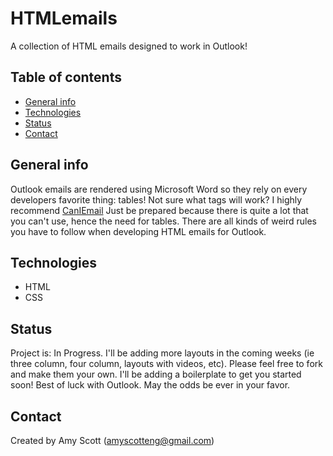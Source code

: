 # HTMLemails
 A collection of HTML emails designed to work in Outlook!


## Table of contents
* [General info](#general-info)
* [Technologies](#technologies)
* [Status](#status)
* [Contact](#contact)

## General info
Outlook emails are rendered using Microsoft Word so they rely on every developers favorite thing: tables! Not sure what tags will work? I highly recommend <a href="https://www.caniemail.com/">CanIEmail</a> Just be prepared because there is quite a lot that you can't use, hence the need for tables. There are all kinds of weird rules you have to follow when developing HTML emails for Outlook. 


## Technologies
* HTML
* CSS



## Status
Project is: 
In Progress. 
I'll be adding more layouts in the coming weeks (ie three column, four column, layouts with videos, etc). Please feel free to fork and make them your own. I'll be adding a boilerplate to get you started soon! Best of luck with Outlook. May the odds be ever in your favor.

## Contact
Created by Amy Scott (amyscotteng@gmail.com)
